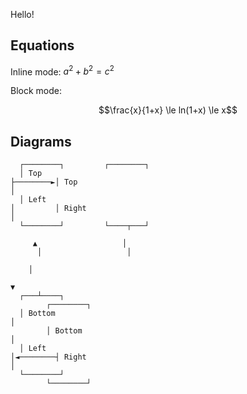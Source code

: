 Hello!

## Equations

Inline mode: $a^2 + b^2 = c^2$

Block mode:

$$\frac{x}{1+x} \le ln(1+x) \le x$$

## Diagrams

```
  ┌────────┐         ┌────────┐
  │ Top   
├────────►│ Top   
│
  │ Left  
│         │ Right 
│
  └────────┘         └────┬───┘

     ▲                   │
      │                   │
 
    │            
     
▼
  ┌───┴────┐
        ┌────────┐
  │ Bottom
│
        │ Bottom
│
  │ Left  
│◄────────┤ Right 
│
  └────────┘
        └────────┘
```

